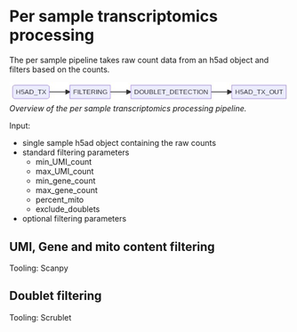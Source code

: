 # Per sample transcriptomics processing

The per sample pipeline takes raw count data from an h5ad object and filters based on the counts. 


![Per sample transcriptomics processing pipeline](../figures/per-sample-tx.png)
_Overview of the per sample transcriptomics processing pipeline._

Input: 
- single sample h5ad object containing the raw counts
- standard filtering parameters
    - min_UMI_count
    - max_UMI_count
    - min_gene_count
    - max_gene_count
    - percent_mito
    - exclude_doublets
- optional filtering parameters

## UMI, Gene and mito content filtering

Tooling: Scanpy

## Doublet filtering

Tooling: Scrublet